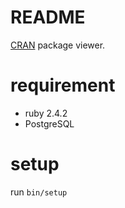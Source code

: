 # README

[CRAN](https://cran.r-project.org/) package viewer.

# requirement

* ruby 2.4.2
* PostgreSQL

# setup

run `bin/setup`
